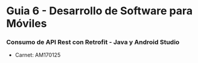 # Guia 6 - Desarrollo de Software para Móviles 
### Consumo de API Rest con Retrofit - Java y Android Studio 

- Carnet: AM170125
